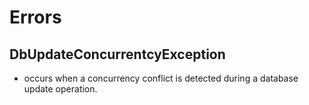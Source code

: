 # Errors

## DbUpdateConcurrentcyException

- occurs when a concurrency conflict is detected during a database update operation.